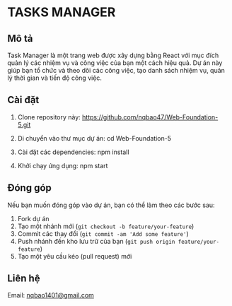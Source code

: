 # TASKS MANAGER
## Mô tả

Task Manager là một trang web được xây dựng bằng React với mục đích quản lý các nhiệm vụ và công việc của bạn một cách hiệu quả. Dự án này giúp bạn tổ chức và theo dõi các công việc, tạo danh sách nhiệm vụ, quản lý thời gian và tiến độ công việc.

## Cài đặt

1. Clone repository này:
    https://github.com/nqbao47/Web-Foundation-5.git

2. Di chuyển vào thư mục dự án:
    cd Web-Foundation-5

3. Cài đặt các dependencies:
    npm install

4. Khởi chạy ứng dụng:
    npm start
## Đóng góp

Nếu bạn muốn đóng góp vào dự án, bạn có thể làm theo các bước sau:

1. Fork dự án
2. Tạo một nhánh mới (`git checkout -b feature/your-feature`)
3. Commit các thay đổi (`git commit -am 'Add some feature'`)
4. Push nhánh đến kho lưu trữ của bạn (`git push origin feature/your-feature`)
5. Tạo một yêu cầu kéo (pull request) mới
## Liên hệ

Email: nqbao1401@gmail.com

